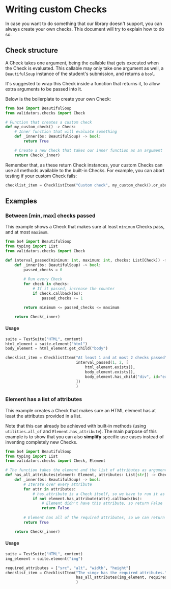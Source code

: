 # Writing custom Checks

In case you want to do something that our library doesn't support, you can always create your own checks. This document will try to explain how to do so.

## Check structure

A Check takes one argument, being the callable that gets executed when the Check is evaluated. This callable may only take one argument as well, a `BeautifulSoup` instance of the student's submission, and returns a `bool`.

It's suggested to wrap this Check inside a function that returns it, to allow extra arguments to be passed into it.

Below is the boilerplate to create your own Check:

```python
from bs4 import BeautifulSoup
from validators.checks import Check

# Function that creates a custom check
def my_custom_check() -> Check:
    # Inner function that will evaluate something
    def _inner(bs: BeautifulSoup) -> bool:
        return True

    # Create a new Check that takes our inner function as an argument
    return Check(_inner)
```

Remember that, as these return Check instances, your custom Checks can use all methods available to the built-in Checks. For example, you can abort testing if your custom Check fails:

```python
checklist_item = ChecklistItem("Custom check", my_custom_check().or_abort())
```

## Examples

### Between [min, max] checks passed

This example shows a Check that makes sure at least `minimum` Checks pass, and at most `maximum`.

```python
from bs4 import BeautifulSoup
from typing import List
from validators.checks import Check

def interval_passed(minimum: int, maximum: int, checks: List[Check]) -> Check:
    def _inner(bs: BeautifulSoup) -> bool:
        passed_checks = 0
        
        # Run every Check
        for check in checks:
            # If it passed, increase the counter
            if check.callback(bs):
                passed_checks += 1

        return minimum <= passed_checks <= maximum

    return Check(_inner)
```

#### Usage

```python
suite = TestSuite("HTML", content)
html_element = suite.element("html")
body_element = html_element.get_child("body")

checklist_item = ChecklistItem("At least 1 and at most 2 checks passed",
                               interval_passed(1, 2, [
                                   html_element.exists(),
                                   body_element.exists(),
                                   body_element.has_child("div", id="example")
                               ])
                               )
```

### Element has a list of attributes

This example creates a Check that makes sure an HTML element has at least the attributes provided in a list.

Note that this can already be achieved with built-in methods (using `utilities.all_of` and `Element.has_attribute`). The main purpose of this example is to show that you can also **simplify** specific use cases instead of inventing completely new Checks.

```python
from bs4 import BeautifulSoup
from typing import List
from validators.checks import Check, Element

# The function takes the element and the list of attributes as arguments
def has_all_attributes(element: Element, attributes: List[str]) -> Check:
    def _inner(bs: BeautifulSoup) -> bool:
        # Iterate over every attribute
        for attr in attributes:
            # has_attribute is a Check itself, so we have to run it as well
            if not element.has_attribute(attr).callback(bs):
                # Element didn't have this attribute, so return False
                return False
        
        # Element has all of the required attributes, so we can return True
        return True

    return Check(_inner)
```

#### Usage

```python
suite = TestSuite("HTML", content)
img_element = suite.element("img")

required_attributes = ["src", "alt", "width", "height"]
checklist_item = ChecklistItem("The <img> has the required attributes.",
                               has_all_attributes(img_element, required_attributes)
                               )
```